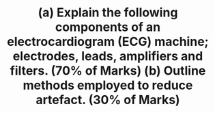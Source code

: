 ---
title: "(a) Explain the following components of an electrocardiogram (ECG) machine; electrodes, leads, amplifiers and filters. (70% of Marks) (b) Outline methods employed to reduce artefact. (30% of Marks)"
entityType: SAQ
exam: PEX
college: CICM
year: 2023
sitting: A
question: 17
passRate: 39
EC_expectedDomains:
- "Electrode components, intensity of signals measured (requirement for and levels of amplification), lead position and differences between unipolar and bipolar leads."
- "Rationale and mechanisms of filtering"
- "High- and low-pass filtering along with detail on monitoring and diagnostic modes"
- "Patient-related, electrical and environmental methods of reducing artefact"
EC_errorsCommon:
- "Rationale and mechanisms of filtering were less well described."
---